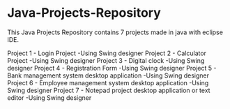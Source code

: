 # Java-Projects-Repository

This Java Projects Repository contains 7 projects made in java with eclipse IDE.

Project 1 - Login Project                                           -Using Swing designer
Project 2 - Calculator Project                                      -Using Swing designer
Project 3 - Digital clock                                           -Using Swing designer
Project 4 - Registration Form                                       -Using Swing designer
Project 5 - Bank management system desktop application              -Using Swing designer 
Project 6 - Employee management system desktop application          -Using Swing designer
Project 7 - Notepad project desktop application or text editor      -Using Swing designer
